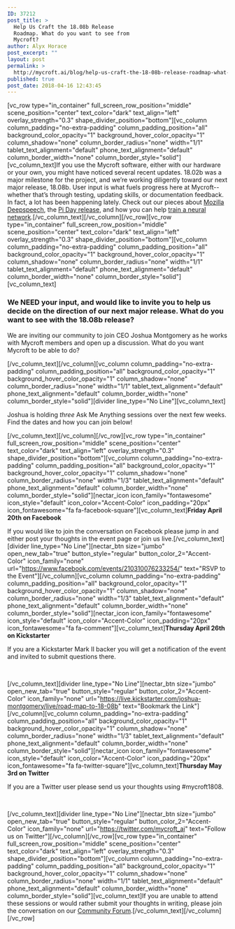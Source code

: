 ```yaml
---
ID: 37212
post_title: >
  Help Us Craft the 18.08b Release
  Roadmap. What do you want to see from
  Mycroft?
author: Alyx Horace
post_excerpt: ""
layout: post
permalink: >
  http://mycroft.ai/blog/help-us-craft-the-18-08b-release-roadmap-what-do-you-want-to-see-from-mycroft/
published: true
post_date: 2018-04-16 12:43:45
---
```

[vc_row type="in_container" full_screen_row_position="middle" scene_position="center" text_color="dark" text_align="left" overlay_strength="0.3" shape_divider_position="bottom"][vc_column column_padding="no-extra-padding" column_padding_position="all" background_color_opacity="1" background_hover_color_opacity="1" column_shadow="none" column_border_radius="none" width="1/1" tablet_text_alignment="default" phone_text_alignment="default" column_border_width="none" column_border_style="solid"][vc_column_text]<span style="font-weight: 400;">If you use the Mycroft software, either with our hardware or your own, you might have noticed several recent updates. 18.02b was a major milestone for the project, and we’re working diligently toward our next major release, 18.08b. User input is what fuels progress here at Mycroft--whether that’s through testing, updating skills, or documentation feedback. In fact, a lot has been happening lately. Check out our pieces about <a href="https://mycroft.ai/blog/deepspeech-update/" target="_blank" rel="noopener">Mozilla Deepspeech</a>, the <a href="https://mycroft.ai/blog/happy-pi-day/" target="_blank" rel="noopener">Pi Day release</a>, and how you can help <a href="https://mycroft.ai/blog/introducing-precise/" target="_blank" rel="noopener">train a neural network</a>.</span>[/vc_column_text][/vc_column][/vc_row][vc_row type="in_container" full_screen_row_position="middle" scene_position="center" text_color="dark" text_align="left" overlay_strength="0.3" shape_divider_position="bottom"][vc_column column_padding="no-extra-padding" column_padding_position="all" background_color_opacity="1" background_hover_color_opacity="1" column_shadow="none" column_border_radius="none" width="1/1" tablet_text_alignment="default" phone_text_alignment="default" column_border_width="none" column_border_style="solid"][vc_column_text]
<h3>We NEED your input, and would like to invite you to help us decide on the direction of our next major release. What do you want to see with the 18.08b release?</h3>
<span style="font-weight: 400;">We are inviting our community to join CEO Joshua Montgomery as he works with Mycroft members and open up a discussion. What do you want Mycroft to be able to do? </span>

[/vc_column_text][/vc_column][vc_column column_padding="no-extra-padding" column_padding_position="all" background_color_opacity="1" background_hover_color_opacity="1" column_shadow="none" column_border_radius="none" width="1/1" tablet_text_alignment="default" phone_text_alignment="default" column_border_width="none" column_border_style="solid"][divider line_type="No Line"][vc_column_text]
<p style="text-align: left;">Joshua is holding<i> three</i> Ask Me Anything sessions over the next few weeks. Find the dates and how you can join below!</p>
[/vc_column_text][/vc_column][/vc_row][vc_row type="in_container" full_screen_row_position="middle" scene_position="center" text_color="dark" text_align="left" overlay_strength="0.3" shape_divider_position="bottom"][vc_column column_padding="no-extra-padding" column_padding_position="all" background_color_opacity="1" background_hover_color_opacity="1" column_shadow="none" column_border_radius="none" width="1/3" tablet_text_alignment="default" phone_text_alignment="default" column_border_width="none" column_border_style="solid"][nectar_icon icon_family="fontawesome" icon_style="default" icon_color="Accent-Color" icon_padding="20px" icon_fontawesome="fa fa-facebook-square"][vc_column_text]<strong>Friday April 20th on Facebook</strong>

If you would like to join the conversation on Facebook please jump in and either post your thoughts in the event page or join us live.[/vc_column_text][divider line_type="No Line"][nectar_btn size="jumbo" open_new_tab="true" button_style="regular" button_color_2="Accent-Color" icon_family="none" url="https://www.facebook.com/events/210310076233254/" text="RSVP to the Event"][/vc_column][vc_column column_padding="no-extra-padding" column_padding_position="all" background_color_opacity="1" background_hover_color_opacity="1" column_shadow="none" column_border_radius="none" width="1/3" tablet_text_alignment="default" phone_text_alignment="default" column_border_width="none" column_border_style="solid"][nectar_icon icon_family="fontawesome" icon_style="default" icon_color="Accent-Color" icon_padding="20px" icon_fontawesome="fa fa-comment"][vc_column_text]<strong>Thursday April 26th on Kickstarter </strong>

<span style="font-weight: 400;">If you are a Kickstarter Mark II backer you will get a notification of the event and invited to submit questions there. </span>

&nbsp;

[/vc_column_text][divider line_type="No Line"][nectar_btn size="jumbo" open_new_tab="true" button_style="regular" button_color_2="Accent-Color" icon_family="none" url="https://live.kickstarter.com/joshua-montgomery/live/road-map-to-18-08b" text="Bookmark the Link"][/vc_column][vc_column column_padding="no-extra-padding" column_padding_position="all" background_color_opacity="1" background_hover_color_opacity="1" column_shadow="none" column_border_radius="none" width="1/3" tablet_text_alignment="default" phone_text_alignment="default" column_border_width="none" column_border_style="solid"][nectar_icon icon_family="fontawesome" icon_style="default" icon_color="Accent-Color" icon_padding="20px" icon_fontawesome="fa fa-twitter-square"][vc_column_text]<strong>Thursday May 3rd on Twitter</strong>

<span style="font-weight: 400;">If you are a Twitter user please send us your thoughts using #mycroft1808.</span>

&nbsp;

[/vc_column_text][divider line_type="No Line"][nectar_btn size="jumbo" open_new_tab="true" button_style="regular" button_color_2="Accent-Color" icon_family="none" url="https://twitter.com/mycroft_ai" text="Follow us on Twitter"][/vc_column][/vc_row][vc_row type="in_container" full_screen_row_position="middle" scene_position="center" text_color="dark" text_align="left" overlay_strength="0.3" shape_divider_position="bottom"][vc_column column_padding="no-extra-padding" column_padding_position="all" background_color_opacity="1" background_hover_color_opacity="1" column_shadow="none" column_border_radius="none" width="1/1" tablet_text_alignment="default" phone_text_alignment="default" column_border_width="none" column_border_style="solid"][vc_column_text]<span style="font-weight: 400;">If you are unable to attend these sessions or would rather submit your thoughts in writing, please join the conversation on our <a href="https://community.mycroft.ai/t/what-do-you-want-to-see-from-mycroft/3546">Community Forum</a>.</span>[/vc_column_text][/vc_column][/vc_row]